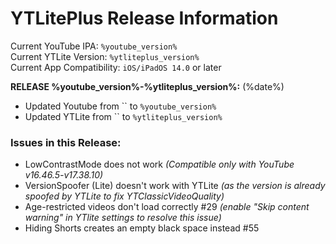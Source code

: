 # YTLitePlus Release Information

Current YouTube IPA: `%youtube_version%`  
Current YTLite Version: `%ytliteplus_version%`  
Current App Compatibility: `iOS/iPadOS 14.0` or later

**RELEASE %youtube_version%-%ytliteplus_version%:** (%date%)

- Updated Youtube from `` to `%youtube_version%`
- Updated YTLite from `` to `%ytliteplus_version%`
  
### Issues in this Release:
- LowContrastMode does not work *(Compatible only with YouTube v16.46.5-v17.38.10)*
- VersionSpoofer (Lite) doesn't work with YTLite *(as the version is already spoofed by YTLite to fix YTClassicVideoQuality)*
- Age-restricted videos don't load correctly #29 *(enable "Skip content warning" in YTlite settings to resolve this issue)*
- Hiding Shorts creates an empty black space instead #55

